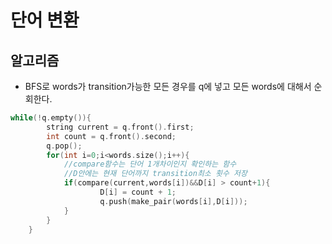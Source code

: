 단어 변환
===

## 알고리즘
- BFS로 words가 transition가능한 모든 경우를 q에 넣고 
  모든 words에 대해서 순회한다.
```c++
while(!q.empty()){
        string current = q.front().first;
        int count = q.front().second;
        q.pop();
        for(int i=0;i<words.size();i++){
            //compare함수는 단어 1개차이인지 확인하는 함수
            //D안에는 현재 단어까지 transition최소 횟수 저장
            if(compare(current,words[i])&&D[i] > count+1){
                    D[i] = count + 1;
                    q.push(make_pair(words[i],D[i]));
            }
        }    
    }
```